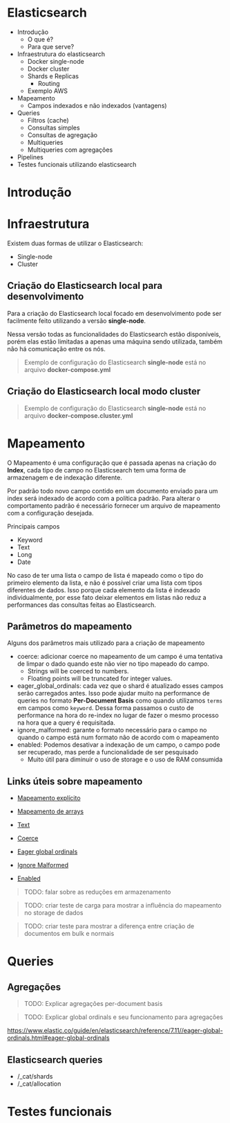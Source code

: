 # Elasticsearch

- Introdução
  - O que é?
  - Para que serve?
- Infraestrutura do elasticsearch
  - Docker single-node
  - Docker cluster
  - Shards e Replicas
    - Routing
  - Exemplo AWS
- Mapeamento
  - Campos indexados e não indexados (vantagens)
- Queries
  - Filtros (cache)
  - Consultas simples
  - Consultas de agregação
  - Multiqueries
  - Multiqueries com agregações
- Pipelines
- Testes funcionais utilizando elasticsearch

# Introdução

# Infraestrutura

Existem duas formas de utilizar o Elasticsearch:

- Single-node
- Cluster

## Criação do Elasticsearch local para desenvolvimento

Para a criação do Elasticsearch local focado em desenvolvimento pode ser facilmente feito utilizando a versão **single-node**. 

Nessa versão todas as funcionalidades do Elasticsearch estão disponíveis, porém elas estão limitadas a apenas uma máquina sendo utilizada,
também não há comunicação entre os nós.

> Exemplo de configuração do Elasticsearch **single-node** está no arquivo **docker-compose.yml**

## Criação do Elasticsearch local modo cluster

> Exemplo de configuração do Elasticsearch **single-node** está no arquivo **docker-compose.cluster.yml**

# Mapeamento

O Mapeamento é uma configuração que é passada apenas na criação do **Index**, cada tipo de campo no Elasticsearch tem uma forma de armazenagem e de indexação diferente.

Por padrão todo novo campo contido em um documento enviado para um index será indexado de acordo com a política padrão. Para alterar o comportamento padrão é necessário fornecer um arquivo de mapeamento com a configuração desejada.

Principais campos
  - Keyword
  - Text
  - Long
  - Date

No caso de ter uma lista o campo de lista é mapeado como o tipo do primeiro elemento da lista, e não é possível criar uma lista com tipos diferentes de dados. Isso porque cada elemento da lista é indexado individualmente, por esse fato deixar elementos em listas não reduz a performances das consultas feitas ao Elasticsearch.

## Parâmetros do mapeamento

Alguns dos parâmetros mais utilizado para a criação de mapeamento

- coerce: adicionar coerce no mapeamento de um campo é uma tentativa de limpar o dado quando este não vier no tipo mapeado do campo.
  - Strings will be coerced to numbers.
  - Floating points will be truncated for integer values.
- eager_global_ordinals: cada vez que o shard é atualizado esses campos serão carregados antes. Isso pode ajudar muito na performance de queries no formato **Per-Document Basis** como quando utilizamos ```terms``` em campos como ```keyword```. Dessa forma passamos o custo de performance na hora do re-index no lugar de fazer o mesmo processo na hora que a query é requisitada.
- ignore_malformed: garante o formato necessário para o campo no quando o campo está num formato não de acordo com o mapeamento
- enabled: Podemos desativar a indexação de um campo, o campo pode ser recuperado, mas perde a funcionalidade de ser pesquisado
  - Muito útil para diminuir o uso de storage e o uso de RAM consumida

## Links úteis sobre mapeamento

- [Mapeamento explícito](https://www.elastic.co/guide/en/elasticsearch/reference/7.11//explicit-mapping.html)
- [Mapeamento de arrays](https://www.elastic.co/guide/en/elasticsearch/reference/7.11//array.html)
- [Text](https://www.elastic.co/guide/en/elasticsearch/reference/7.11//text.html)


- [Coerce](https://www.elastic.co/guide/en/elasticsearch/reference/7.11//coerce.html)
- [Eager global ordinals](https://www.elastic.co/guide/en/elasticsearch/reference/7.11//eager-global-ordinals.html#eager-global-ordinals)
- [Ignore Malformed](https://www.elastic.co/guide/en/elasticsearch/reference/7.11//ignore-malformed.html)
- [Enabled](https://www.elastic.co/guide/en/elasticsearch/reference/7.11//enabled.html)

> TODO: falar sobre as reduções em armazenamento

> TODO: criar teste de carga para mostrar a influência do mapeamento no storage de dados

> TODO: criar teste para mostrar a diferença entre criação de documentos em bulk e normais

# Queries

## Agregações

> TODO: Explicar agregações per-document basis

> TODO: Explicar global ordinals e seu funcionamento para agregações

https://www.elastic.co/guide/en/elasticsearch/reference/7.11//eager-global-ordinals.html#eager-global-ordinals

## Elasticsearch queries

- /_cat/shards
- /_cat/allocation

# Testes funcionais

